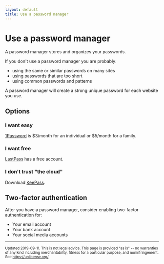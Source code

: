 ```yaml
---
layout: default
title: Use a password manager
---
```


# Use a password manager

A password manager stores and organizes your passwords.

If you don't use a password manager you are probably:

- using the same or similar passwords on many sites
- using passwords that are too short
- using common passwords and patterns

A password manager will create a strong unique password for each website you use.

## Options

### I want easy

[1Password](https://1password.com/sign-up/) is $3/month for an individual or $5/month for a family.
  
### I want free

[LastPass](https://lastpass.com/create-account.php) has a free account.

### I don't trust "the cloud"

Download [KeePass](https://keepass.info/download.html).

## Two-factor authentication

After you have a password manager, consider enabling two-factor authentication for:

- Your email account
- Your bank account
- Your social media accounts

---

<small>Updated 2019-09-11. This is not legal advice. This page is provided "as is" -- no warranties of any kind including merchantability, fitness for a particular purpose, and noninfringement. See <https://unlicense.org/>.</small>
